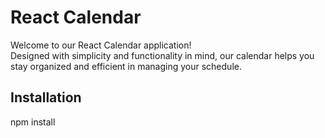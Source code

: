 # React Calendar

Welcome to our React Calendar application!<br>
Designed with simplicity and functionality in mind, our calendar helps you stay organized and efficient in managing your schedule.

## Installation

npm install
